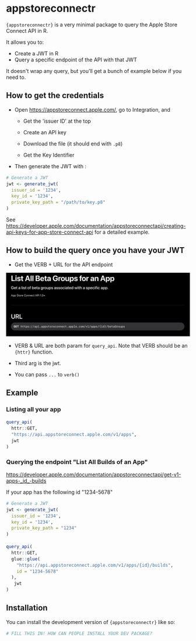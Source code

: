 
# appstoreconnectr

<!-- badges: start -->
<!-- badges: end -->

`{appstoreconnectr}` is a very minimal package to query the Apple Store Connect API in R.

It allows you to:

- Create a JWT in R
- Query a specific endpoint of the API with that JWT

It doesn't wrap any query, but you'll get a bunch of example below if you need to.

## How to get the credentials

- Open https://appstoreconnect.apple.com/, go to Integration, and

  - Get the 'issuer ID' at the top

  - Create an API key

  - Download the file (it should end with `.p8`)

  - Get the Key Identifier

- Then generate the JWT with :

```r
# Generate a JWT
jwt <- generate_jwt(
  issuer_id = '1234',
  key_id = '1234',
  private_key_path = "/path/to/key.p8"
)
```

See <https://developer.apple.com/documentation/appstoreconnectapi/creating-api-keys-for-app-store-connect-api> for a detailed example.

## How to build the query once you have your JWT

- Get the VERB + URL for the API endpoint

![](README-fig/endpoint.png)

- VERB & URL are both param for `query_api`. Note that VERB should be an `{httr}` function.

- Third arg is the jwt.

- You can pass `...` to `verb()`

## Example

### Listing all your app

```r
query_api(
  httr::GET,
  "https://api.appstoreconnect.apple.com/v1/apps",
  jwt
)
```

### Querying the endpoint "List All Builds of an App"

https://developer.apple.com/documentation/appstoreconnectapi/get-v1-apps-_id_-builds

If your app has the following id "1234-5678"

```r
# Generate a JWT
jwt <- generate_jwt(
  issuer_id = '1234',
  key_id = '1234',
  private_key_path = "1234"
)

query_api(
  httr::GET,
  glue::glue(
    "https://api.appstoreconnect.apple.com/v1/apps/{id}/builds",
    id = "1234-5678"
  ),
   jwt
)
```

## Installation

You can install the development version of `{appstoreconnectr}` like so:

``` r
# FILL THIS IN! HOW CAN PEOPLE INSTALL YOUR DEV PACKAGE?
```





